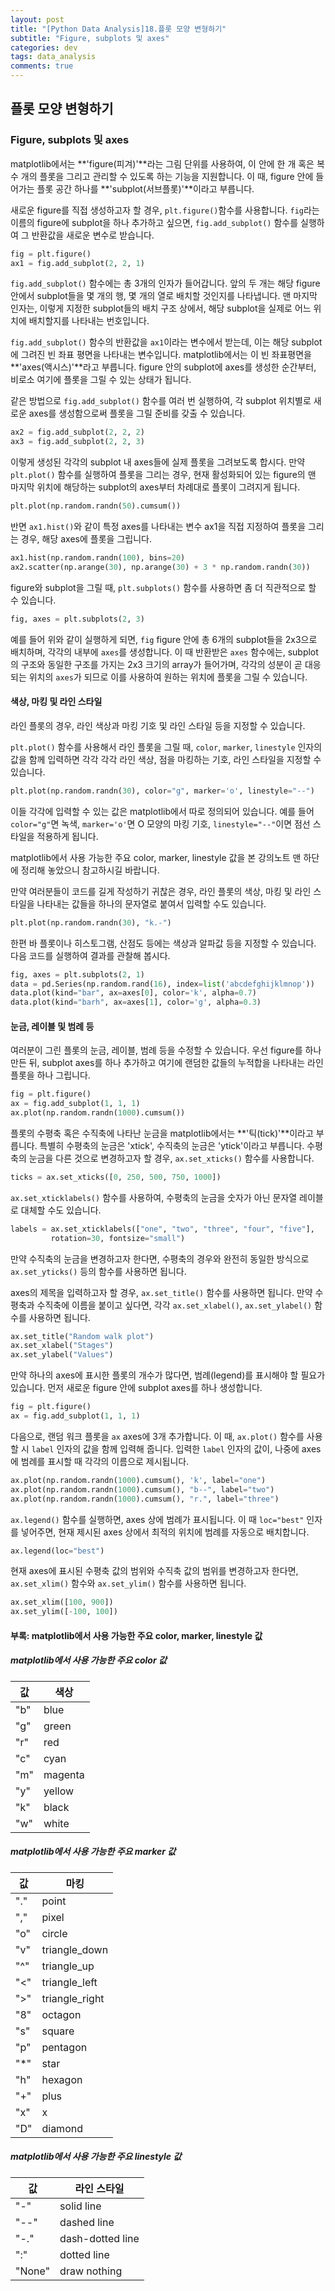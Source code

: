 ```yaml
---
layout: post
title: "[Python Data Analysis]18.플롯 모양 변형하기"
subtitle: "Figure, subplots 및 axes"
categories: dev
tags: data_analysis
comments: true
---
```


## 플롯 모양 변형하기

### Figure, subplots 및 axes

matplotlib에서는 **'figure(피겨)'**라는 그림 단위를 사용하여, 이 안에 한 개 혹은 복수 개의 플롯을 그리고 관리할 수 있도록 하는 기능을 지원합니다. 이 때, figure 안에 들어가는 플롯 공간 하나를 **'subplot(서브플롯)'**이라고 부릅니다.


새로운 figure를 직접 생성하고자 할 경우, `plt.figure()`함수를 사용합니다. `fig`라는 이름의 figure에 subplot을 하나 추가하고 싶으면, `fig.add_subplot()` 함수를 실행하여 그 반환값을 새로운 변수로 받습니다.

```python
fig = plt.figure()
ax1 = fig.add_subplot(2, 2, 1)
```

`fig.add_subplot()` 함수에는 총 3개의 인자가 들어갑니다. 앞의 두 개는 해당 figure 안에서 subplot들을 몇 개의 행, 몇 개의 열로 배치할 것인지를 나타냅니다. 맨 마지막 인자는, 이렇게 지정한 subplot들의 배치 구조 상에서, 해당 subplot을 실제로 어느 위치에 배치할지를 나타내는 번호입니다.


`fig.add_subplot()` 함수의 반환값을 `ax1`이라는 변수에서 받는데, 이는 해당 subplot에 그려진 빈 좌표 평면을 나타내는 변수입니다. matplotlib에서는 이 빈 좌표평면을 **'axes(액시스)'**라고 부릅니다. figure 안의 subplot에 axes를 생성한 순간부터, 비로소 여기에 플롯을 그릴 수 있는 상태가 됩니다.


같은 방법으로 `fig.add_subplot()` 함수를 여러 번 실행하여, 각 subplot 위치별로 새로운 axes를 생성함으로써 플롯을 그릴 준비를 갖출 수 있습니다.

```python
ax2 = fig.add_subplot(2, 2, 2)
ax3 = fig.add_subplot(2, 2, 3)
```

이렇게 생성된 각각의 subplot 내 axes들에 실제 플롯을 그려보도록 합시다. 만약 `plt.plot()` 함수를 실행하여 플롯을 그리는 경우, 현재 활성화되어 있는 figure의 맨 마지막 위치에 해당하는 subplot의 axes부터 차례대로 플롯이 그려지게 됩니다.

```python
plt.plot(np.random.randn(50).cumsum())
```

반면 `ax1.hist()`와 같이 특정 axes를 나타내는 변수 ax1을 직접 지정하여 플롯을 그리는 경우, 해당 axes에 플롯을 그립니다.

```python
ax1.hist(np.random.randn(100), bins=20)
ax2.scatter(np.arange(30), np.arange(30) + 3 * np.random.randn(30))
```

figure와 subplot을 그릴 때, `plt.subplots()` 함수를 사용하면 좀 더 직관적으로 할 수 있습니다.

```python
fig, axes = plt.subplots(2, 3)
```

예를 들어 위와 같이 실행하게 되면, `fig` figure 안에 총 6개의 subplot들을 2x3으로 배치하며, 각각의 내부에 `axes`를 생성합니다. 이 때 반환받은 `axes` 함수에는, subplot의 구조와 동일한 구조를 가지는 2x3 크기의 array가 들어가며, 각각의 성분이 곧 대응되는 위치의 `axes`가 되므로 이를 사용하여 원하는 위치에 플롯을 그릴 수 있습니다.


#### 색상, 마킹 및 라인 스타일

라인 플롯의 경우, 라인 색상과 마킹 기호 및 라인 스타일 등을 지정할 수 있습니다.


`plt.plot()` 함수를 사용해서 라인 플롯을 그릴 때, `color`, `marker`, `linestyle` 인자의 값을 함께 입력하면 각각 각각 라인 색상, 점을 마킹하는 기호, 라인 스타일을 지정할 수 있습니다.

```python
plt.plot(np.random.randn(30), color="g", marker='o', linestyle="--")
```

이들 각각에 입력할 수 있는 값은 matplotlib에서 따로 정의되어 있습니다. 예를 들어 `color="g"`면 녹색, `marker='o'`면 O 모양의 마킹 기호, `linestyle="--"`이면 점선 스타일을 적용하게 됩니다.


matplotlib에서 사용 가능한 주요 color, marker, linestyle 값을 본 강의노트 맨 하단에 정리해 놓았으니 참고하시길 바랍니다.


만약 여러분들이 코드를 길게 작성하기 귀찮은 경우, 라인 플롯의 색상, 마킹 및 라인 스타일을 나타내는 값들을 하나의 문자열로 붙여서 입력할 수도 있습니다.

```python
plt.plot(np.random.randn(30), "k.-")
```

한편 바 플롯이나 히스토그램, 산점도 등에는 색상과 알파값 등을 지정할 수 있습니다. 다음 코드를 실행하여 결과를 관찰해 봅시다.

```python
fig, axes = plt.subplots(2, 1)
data = pd.Series(np.random.rand(16), index=list('abcdefghijklmnop'))
data.plot(kind="bar", ax=axes[0], color='k', alpha=0.7)
data.plot(kind="barh", ax=axes[1], color='g', alpha=0.3)
```

#### 눈금, 레이블 및 범례 등

여러분이 그린 플롯의 눈금, 레이블, 범례 등을 수정할 수 있습니다. 우선 figure를 하나 만든 뒤, subplot axes를 하나 추가하고 여기에 랜덤한 값들의 누적합을 나타내는 라인 플롯을 하나 그립니다.

```python
fig = plt.figure()
ax = fig.add_subplot(1, 1, 1)
ax.plot(np.random.randn(1000).cumsum())
```

플롯의 수평축 혹은 수직축에 나타난 눈금을 matplotlib에서는 **'틱(tick)'**이라고 부릅니다. 특별히 수평축의 눈금은 'xtick', 수직축의 눈금은 'ytick'이라고 부릅니다. 수평축의 눈금을 다른 것으로 변경하고자 할 경우, `ax.set_xticks()` 함수를 사용합니다.

```python
ticks = ax.set_xticks([0, 250, 500, 750, 1000])
```

`ax.set_xticklabels()` 함수를 사용하여, 수평축의 눈금을 숫자가 아닌 문자열 레이블로 대체할 수도 있습니다.

```python
labels = ax.set_xticklabels(["one", "two", "three", "four", "five"],
         rotation=30, fontsize="small")
```

만약 수직축의 눈금을 변경하고자 한다면, 수평축의 경우와 완전히 동일한 방식으로 `ax.set_yticks()` 등의 함수를 사용하면 됩니다.


axes의 제목을 입력하고자 할 경우, `ax.set_title()` 함수를 사용하면 됩니다. 만약 수평축과 수직축에 이름을 붙이고 싶다면, 각각 `ax.set_xlabel()`, `ax.set_ylabel()` 함수를 사용하면 됩니다.

```python
ax.set_title("Random walk plot")
ax.set_xlabel("Stages")
ax.set_ylabel("Values")
```

만약 하나의 axes에 표시한 플롯의 개수가 많다면, 범례(legend)를 표시해야 할 필요가 있습니다. 먼저 새로운 figure 안에 subplot axes를 하나 생성합니다.

```python
fig = plt.figure()
ax = fig.add_subplot(1, 1, 1)
```

다음으로, 랜덤 워크 플롯을 `ax` axes에 3개 추가합니다. 이 때, `ax.plot()` 함수를 사용할 시 `label` 인자의 값을 함께 입력해 줍니다. 입력한 `label` 인자의 값이, 나중에 axes에 범례를 표시할 때 각각의 이름으로 제시됩니다.

```python
ax.plot(np.random.randn(1000).cumsum(), 'k', label="one")
ax.plot(np.random.randn(1000).cumsum(), "b--", label="two")
ax.plot(np.random.randn(1000).cumsum(), "r.", label="three")
```

`ax.legend()` 함수를 실행하면, axes 상에 범례가 표시됩니다. 이 때 `loc="best"` 인자를 넣어주면, 현재 제시된 axes 상에서 최적의 위치에 범례를 자동으로 배치합니다.

```python
ax.legend(loc="best")
```

현재 axes에 표시된 수평축 값의 범위와 수직축 값의 범위를 변경하고자 한다면, `ax.set_xlim()` 함수와 `ax.set_ylim()` 함수를 사용하면 됩니다.

```python
ax.set_xlim([100, 900])
ax.set_ylim([-100, 100])
```

#### 부록: matplotlib에서 사용 가능한 주요 color, marker, linestyle 값

##### matplotlib에서 사용 가능한 주요 color 값
| 값   | 색상    |
| ---- | ------- |
| "b"  | blue    |
| "g"  | green   |
| "r"  | red     |
| "c"  | cyan    |
| "m"  | magenta |
| "y"  | yellow  |
| "k"  | black   |
| "w"  | white   |

##### matplotlib에서 사용 가능한 주요 marker 값
| 값   | 마킹           |
| ---- | -------------- |
| "."  | point          |
| ","  | pixel          |
| "o"  | circle         |
| "v"  | triangle_down  |
| "^"  | triangle_up    |
| "<"  | triangle_left  |
| ">"  | triangle_right |
| "8"  | octagon        |
| "s"  | square         |
| "p"  | pentagon       |
| "*"  | star           |
| "h"  | hexagon        |
| "+"  | plus           |
| "x"  | x              |
| "D"  | diamond        |

##### matplotlib에서 사용 가능한 주요 linestyle 값
| 값     | 라인 스타일      |
| ------ | ---------------- |
| "-"    | solid line       |
| "--"   | dashed line      |
| "-."   | dash-dotted line |
| ":"    | dotted line      |
| "None" | draw nothing     |